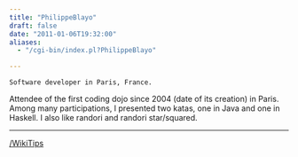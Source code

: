 ```yaml
---
title: "PhilippeBlayo"
draft: false
date: "2011-01-06T19:32:00"
aliases:
  - "/cgi-bin/index.pl?PhilippeBlayo"

---
```

    Software developer in Paris, France.

Attendee of the first coding dojo since 2004 (date of its creation) in
Paris. Among many participations, I presented two katas, one in Java and
one in Haskell. I also like randori and randori star/squared.

------------------------------------------------------------------------

[/WikiTips](/PhilippeBlayo/WikiTips)
